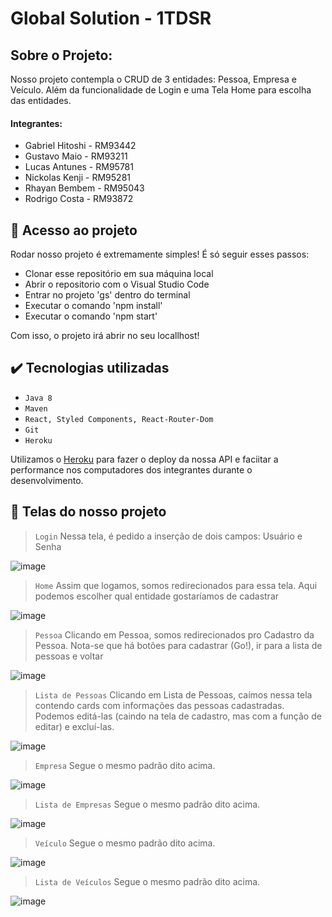 # Global Solution - 1TDSR

## Sobre o Projeto: 
Nosso projeto contempla o CRUD de 3 entidades: Pessoa, Empresa e Veículo. Além da funcionalidade de Login e uma Tela Home para escolha das entidades.

#### Integrantes: 
- Gabriel Hitoshi - RM93442
- Gustavo Maio - RM93211
- Lucas Antunes - RM95781
- Nickolas Kenji - RM95281
- Rhayan Bembem - RM95043
- Rodrigo Costa - RM93872

## 📁 Acesso ao projeto
Rodar nosso projeto é extremamente simples! É só seguir esses passos:
- Clonar esse repositório em sua máquina local
- Abrir o repositorio com o Visual Studio Code
- Entrar no projeto  'gs' dentro do terminal
- Executar o comando 'npm install'
- Executar o comando 'npm start'

Com isso, o projeto irá abrir no seu locallhost!

## ✔️ Tecnologias utilizadas

- ``Java 8``
- ``Maven``
- ``React, Styled Components, React-Router-Dom``
- ``Git``
- ``Heroku``

Utilizamos o [Heroku](https://www.heroku.com) para fazer o deploy da nossa API e faciitar a performance nos computadores dos integrantes durante o desenvolvimento.

## :hammer: Telas do nosso projeto

> `Login` Nessa tela, é pedido a inserção de dois campos: Usuário e Senha

![image](https://user-images.githubusercontent.com/61585229/200820941-9cde08dc-9e3b-4e3b-b289-0d921e460e18.png)


> `Home` Assim que logamos, somos redirecionados para essa tela. Aqui podemos escolher qual entidade gostaríamos de cadastrar

![image](https://user-images.githubusercontent.com/61585229/200821685-3623bc80-7900-4398-823f-31adbaccd9c1.png)


> `Pessoa` Clicando em Pessoa, somos redirecionados pro Cadastro da Pessoa. Nota-se que há botões para cadastrar (Go!), ir para a lista de pessoas e voltar

![image](https://user-images.githubusercontent.com/61585229/200821804-22880ad0-3729-4967-aa6d-8837d2b83381.png)


> `Lista de Pessoas` Clicando em Lista de Pessoas, caímos nessa tela contendo cards com informações das pessoas cadastradas. Podemos editá-las (caindo na tela de cadastro, mas com a função de editar) e excluí-las.

![image](https://user-images.githubusercontent.com/61585229/200821969-0e7d1365-9f31-4acb-b19f-008a5546b56a.png)


> `Empresa` Segue o mesmo padrão dito acima.

![image](https://user-images.githubusercontent.com/61585229/200822071-b0923849-cd05-4012-bd5f-f6a7929a1ea3.png)


> `Lista de Empresas` Segue o mesmo padrão dito acima.

![image](https://user-images.githubusercontent.com/61585229/200822167-83c483d5-aab0-4abc-963b-f96f87901815.png)


> `Veículo` Segue o mesmo padrão dito acima.

![image](https://user-images.githubusercontent.com/61585229/200822251-ca7d0678-9dd8-4857-be8b-0962e3a07e9d.png)


> `Lista de Veículos` Segue o mesmo padrão dito acima.

![image](https://user-images.githubusercontent.com/61585229/200822334-9368fba8-6ba8-48cb-aac9-2c25c4f34600.png)


